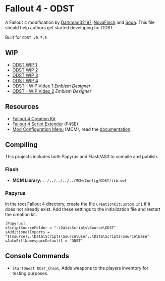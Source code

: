 # Fallout 4 - ODST
A Fallout 4 modification by [Darkman32197](https://www.nexusmods.com/users/5280910), [NovaFinch](https://www.nexusmods.com/users/38614105) and [Soda](https://www.nexusmods.com/users/4991811). This file should help authors get started developing for ODST.

Built for `ODST v0.7.5`

## WIP
* [ODST WIP 1](https://www.nexusmods.com/fallout4/images/110670)
* [ODST WIP 2](https://www.nexusmods.com/fallout4/images/111188)
* [ODST WIP 3](https://www.nexusmods.com/fallout4/images/115593)
* [ODST WIP 4](https://www.nexusmods.com/fallout4/images/119187)
* [ODST - WIP Video 1](https://youtu.be/Rwcv4ZNj16A) *Emblem Designer*
* [ODST - WIP Video 2](https://youtu.be/NLYbu99T0ko) *Emblem Designer*

## Resources
* [Fallout 4 Creation Kit](https://www.creationkit.com/fallout4/index.php?title=Main_Page)
* [Fallout 4 Script Extender](http://f4se.silverlock.org/) (F4SE)
* [Mod Configuration Menu](https://www.nexusmods.com/fallout4/mods/21497) (MCM), read the [documentation](https://github.com/Neanka/MCM_0.1_AS3/wiki).

## Compiling
This projects includes both Papyrus and Flash/AS3 to compile and publish.

### Flash
* **MCM Library:** `../../../../../MCM/Config/ODST/lib.swf`

### Papyrus
In the root Fallout 4 directory, create the file `CreationKitCustom.ini` if it does not already exist.
Add these settings to the initialization file and restart the creation kit.

```
[Papyrus]
sScriptSourceFolder = ".\Data\Scripts\Source\ODST"
sAdditionalImports = "$(source);.\Data\Scripts\Source\User;.\Data\Scripts\Source\Base"
sAutoFillNamespaceDefault1 = "ODST"
```

## Console Commands
* `StartQuest ODST_Cheat`, Adds weapons to the players inventory for testing purposes.
